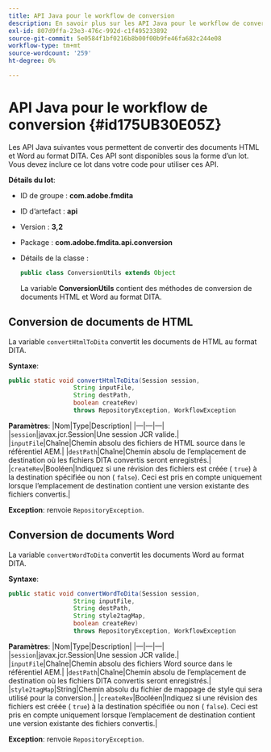 ```yaml
---
title: API Java pour le workflow de conversion
description: En savoir plus sur les API Java pour le workflow de conversion
exl-id: 807d9ffa-23e3-476c-992d-c1f495233892
source-git-commit: 5e0584f1bf0216b8b00f00b9fe46fa682c244e08
workflow-type: tm+mt
source-wordcount: '259'
ht-degree: 0%

---
```


# API Java pour le workflow de conversion {#id175UB30E05Z}

Les API Java suivantes vous permettent de convertir des documents HTML et Word au format DITA. Ces API sont disponibles sous la forme d’un lot. Vous devez inclure ce lot dans votre code pour utiliser ces API.

**Détails du lot**:

- ID de groupe : **com.adobe.fmdita**

- ID d’artefact : **api**

- Version : **3,2**

- Package : **com.adobe.fmdita.api.conversion**

- Détails de la classe :

  ```JAVA
  public class ConversionUtils extends Object
  ```

  La variable **ConversionUtils** contient des méthodes de conversion de documents HTML et Word au format DITA.


## Conversion de documents de HTML

La variable `convertHtmlToDita` convertit les documents de HTML au format DITA.

**Syntaxe**:

```JAVA
public static void convertHtmlToDita(Session session, 
                  String inputFile, 
                  String destPath, 
                  boolean createRev) 
                  throws RepositoryException, WorkflowException
```

**Paramètres**: |Nom|Type|Description| |—|—|—| |`session`|javax.jcr.Session|Une session JCR valide.| |`inputFile`|Chaîne|Chemin absolu des fichiers de HTML source dans le référentiel AEM.| |`destPath`|Chaîne|Chemin absolu de l’emplacement de destination où les fichiers DITA convertis seront enregistrés.| |`createRev`|Booléen|Indiquez si une révision des fichiers est créée \( `true`\) à la destination spécifiée ou non \( `false`\). Ceci est pris en compte uniquement lorsque l’emplacement de destination contient une version existante des fichiers convertis.|

**Exception**: renvoie `RepositoryException`.

## Conversion de documents Word

La variable ``convertWordToDita`` convertit les documents Word au format DITA.

**Syntaxe**:

```JAVA
public static void convertWordToDita(Session session, 
                  String inputFile,
                  String destPath, 
                  String style2tagMap, 
                  boolean createRev) 
                  throws RepositoryException, WorkflowException
```

**Paramètres**: |Nom|Type|Description| |—|—|—| |`session`|javax.jcr.Session|Une session JCR valide.| |`inputFile`|Chaîne|Chemin absolu des fichiers Word source dans le référentiel AEM.| |`destPath`|Chaîne|Chemin absolu de l’emplacement de destination où les fichiers DITA convertis seront enregistrés.| |`style2tagMap`|String|Chemin absolu du fichier de mappage de style qui sera utilisé pour la conversion.| |`createRev`|Booléen|Indiquez si une révision des fichiers est créée \( `true`\) à la destination spécifiée ou non \( `false`\). Ceci est pris en compte uniquement lorsque l’emplacement de destination contient une version existante des fichiers convertis.|

**Exception**: renvoie `RepositoryException`.
